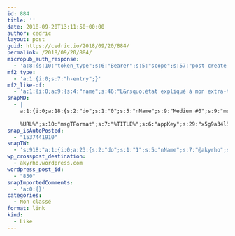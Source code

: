 ```yaml
---
id: 884
title: ''
date: 2018-09-20T13:11:50+00:00
author: cedric
layout: post
guid: https://cedric.io/2018/09/20/884/
permalink: /2018/09/20/884/
micropub_auth_response:
  - 'a:8:{s:10:"token_type";s:6:"Bearer";s:5:"scope";s:57:"post create delete update read follow mute block channels";s:2:"me";s:18:"https://cedric.io/";s:9:"issued_by";s:45:"https://cedric.io/wp-json/indieauth/1.0/token";s:9:"client_id";s:25:"https://alltogethernow.io";s:9:"issued_at";i:1537432974;s:4:"user";i:1;s:13:"last_accessed";i:1537441909;}'
mf2_type:
  - 'a:1:{i:0;s:7:"h-entry";}'
mf2_like-of:
  - 'a:1:{i:0;a:9:{s:4:"name";s:46:"L&rsquo;état expliqué à mon extra-terrestre";s:7:"summary";s:166:"ebook: Vous avez aimé votre lecture ? Soutenez l’auteur sur Tipeee, Patreon, Paypal, Liberapay ou en millibitcoins 34pp7LupBF7rkz797ovgBTbqcLevuze7LF. Même [...]";s:8:"featured";s:72:"https://ploum.net/wp-content/uploads/jonas-verstuyft-352713-unsplash.jpg";s:11:"publication";s:9:"ploum.net";s:9:"published";s:25:"2018-09-05T08:48:22+00:00";s:7:"updated";s:25:"2018-09-07T14:09:22+00:00";s:5:"photo";a:3:{i:0;s:72:"https://ploum.net/wp-content/uploads/jonas-verstuyft-352713-unsplash.jpg";i:1;s:43:"https://ploum.net/wp-content/uploads/p3.png";i:2;s:80:"https://ploum.net/wp-content/uploads/jonas-verstuyft-352713-unsplash-640x427.jpg";}s:3:"url";s:55:"https://ploum.net/letat-explique-a-mon-extra-terrestre/";s:4:"type";s:4:"feed";}}'
snapMD:
  - |
    a:1:{i:0;a:18:{s:2:"do";s:1:"0";s:5:"nName";s:9:"Medium #0";s:9:"msgFormat";s:19:"%FULLTEXT%
    
    %URL%";s:10:"msgTFormat";s:7:"%TITLE%";s:6:"appKey";s:29:"x5g9a34l5z294i5y2q284e4g54454";s:6:"appSec";s:85:"d3h0a44e4s2b4i5u2r234m5f5b4v2l5q2a444h574347464a454x2w20374447494c484b4w2c464f5u2d4z2";s:8:"inclTags";s:1:"1";s:7:"fltrsOn";i:0;s:5:"fltrs";a:0:{}s:7:"proxyOn";i:0;s:7:"useSURL";i:0;s:1:"v";i:350;s:4:"publ";s:1:"0";s:11:"accessToken";s:65:"2353413aa5437433e5648ccf74a16119308317c52d1a24d8ed99f26add037528a";s:12:"appAppUserID";s:65:"104b21fd8da79171a6e7bf800d03b4b761204f242935e05d2d86850a6b1635f77";s:14:"appAppUserName";s:26:"Cédric Bousmanne (akyrho)";s:13:"appAppUserURL";s:26:"https://medium.com/@akyrho";s:7:"pubList";a:0:{}}}
snap_isAutoPosted:
  - "1537441910"
snapTW:
  - 's:918:"a:1:{i:0;a:23:{s:2:"do";s:1:"1";s:5:"nName";s:7:"@akyrho";s:9:"msgFormat";s:26:"%TITLE%. %EXCERPT% - %URL%";s:6:"appKey";s:55:"x5g9a8325v2y475r3c4m48584n53446p423r3r5u3e356j5j3k4r2p3";s:6:"appSec";s:105:"d3h0a94o46415u594v3q5l5n5l4r4x474x4j484o473u4i5w2m4k494z2k344n306n5r3l5v2s554p4n3p3k45495c3z4v4d3m3u5w525";s:7:"fltrsOn";i:0;s:5:"fltrs";a:0:{}s:7:"proxyOn";i:0;s:7:"useSURL";i:0;s:1:"v";i:350;s:5:"twURL";s:25:"http://twitter.com/akyrho";s:11:"accessToken";s:50:"6678782-Eyg60SCeh7762DEIsYtTPD5GVeOuSN8ATMdF2Lpppe";s:14:"accessTokenSec";s:45:"PgGDCbcYLJnR5esZjY9ID72A33mUNCYnQwaQTBsojSJNa";s:5:"tw140";i:0;s:10:"riComments";s:1:"1";s:11:"riCommentsM";s:1:"1";s:12:"riCommentsAA";s:1:"1";s:8:"attchImg";s:1:"1";s:9:"wpImgSize";s:4:"full";s:8:"isPosted";s:1:"1";s:4:"pgID";s:19:"1042733068337983488";s:7:"postURL";s:53:"https://twitter.com/akyrho/status/1042733068337983488";s:5:"pDate";s:19:"2018-09-20 11:11:51";}}";'
wp_crosspost_destination:
  - akyrho.wordpress.com
wordpress_post_id:
  - "850"
snapImportedComments:
  - 'a:0:{}'
categories:
  - Non classé
format: link
kind:
  - Like
---
```

